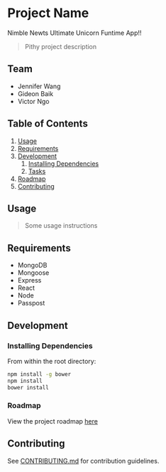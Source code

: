 # Project Name
Nimble Newts Ultimate Unicorn Funtime App!!
> Pithy project description

## Team

  - Jennifer Wang
  - Gideon Baik
  - Victor Ngo

## Table of Contents

1. [Usage](#Usage)
1. [Requirements](#requirements)
1. [Development](#development)
    1. [Installing Dependencies](#installing-dependencies)
    1. [Tasks](#tasks)
1. [Roadmap](#roadmap)
1. [Contributing](#contributing)

## Usage

> Some usage instructions

## Requirements

- MongoDB
- Mongoose
- Express
- React
- Node
- Passpost

## Development

### Installing Dependencies

From within the root directory:

```sh
npm install -g bower
npm install
bower install
```

### Roadmap

View the project roadmap [here](https://docs.google.com/document/d/1zo69SNApdGXm3c8PZ-Gjjov_5I5SiNbJnBponWxZ8Lw/edit?usp=sharing)


## Contributing

See [CONTRIBUTING.md](CONTRIBUTING.md) for contribution guidelines.
